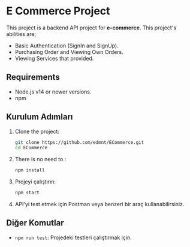 # E Commerce Project

This project is a backend API project for **e-commerce**.
This project's abilities are;
  - Basic Authentication (SignIn and SignUp).
  - Purchasing Order and Viewing Own Orders.
  - Viewing Services that provided. 

## Requirements

- Node.js v14 or newer versions.
- npm

## Kurulum Adımları

1. Clone the project:

    ```bash
    git clone https://github.com/edmnt/ECommerce.git
    cd ECommerce
    ```

2. There is no need to :

    ```bash
    npm install
    ```

3. Projeyi çalıştırın:

    ```bash
    npm start
    ```

4. API'yi test etmek için Postman veya benzeri bir araç kullanabilirsiniz.

## Diğer Komutlar

- `npm run test`: Projedeki testleri çalıştırmak için.